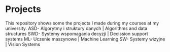 # Projects
This repository shows some the projects I made during my courses at my university.
ASD- Algorytmy i struktury danych | Algorithms and data structures
SWD- Systemy wspomagania decyzji | Decission support systems
ML- Uczenie maszynowe | Machine Learning
SW- Systemy wizyjne | Vision Systems
